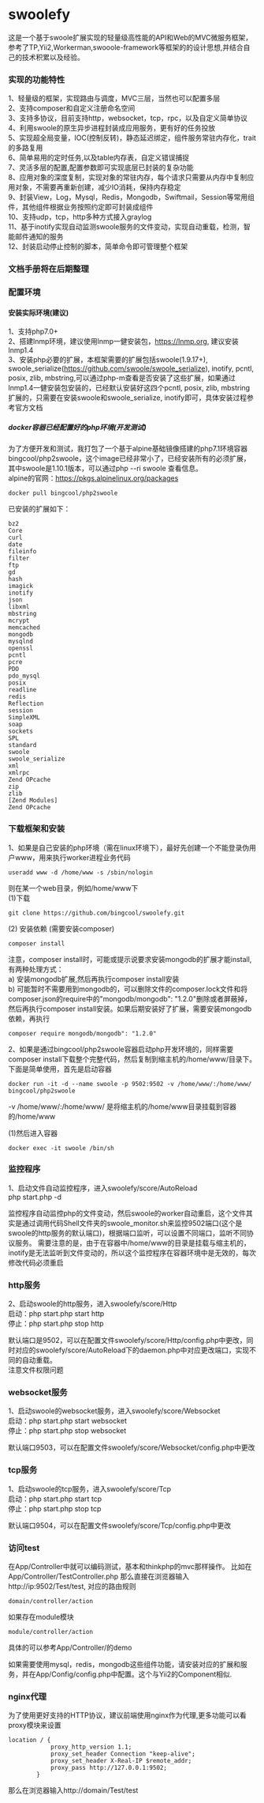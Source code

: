 # swoolefy
这是一个基于swoole扩展实现的轻量级高性能的API和Web的MVC微服务框架，参考了TP,Yii2,Workerman,swooole-framework等框架的的设计思想,并结合自己的技术积累以及经验。
### 实现的功能特性     
1、轻量级的框架，实现路由与调度，MVC三层，当然也可以配置多层     
2、支持composer和自定义注册命名空间      
3、支持多协议，目前支持http，websocket，tcp，rpc，以及自定义简单协议              
4、利用swoole的原生异步进程封装成应用服务，更有好的任务投放         
5、实现超全局变量，IOC(控制反转)，静态延迟绑定，组件服务常驻内存化，trait的多路复用     
6、简单易用的定时任务,以及table内存表，自定义错误捕捉       
7、灵活多层的配置,配置参数即可实现底层已封装的复杂功能          
8、应用对象的深度复制，实现对象的常驻内存，每个请求只需要从内存中复制应用对象，不需要再重新创建，减少IO消耗，保持内存稳定     
9、封装View，Log，Mysql，Redis，Mongodb，Swiftmail，Session等常用组件，其他组件根据业务按照约定即可封装成组件     
10、支持udp，tcp，http多种方式接入graylog    
11、基于inotify实现自动监测swoole服务的文件变动，实现自动重载，检测，智能邮件通知的服务      
12、封装启动停止控制的脚本，简单命令即可管理整个框架    

### 文档手册将在后期整理     

### 配置环境
#### 安装实际环境(建议)
1、支持php7.0+       
2、搭建lnmp环境，建议使用lnmp一健安装包，https://lnmp.org, 建议安装lnmp1.4     
3、安装php必要的扩展，本框架需要的扩展包括swoole(1.9.17+), swoole_serialize(https://github.com/swoole/swoole_serialize), inotify, pcntl, posix, zlib, mbstring,可以通过php-m查看是否安装了这些扩展，如果通过lnmp1.4一健安装包安装的，已经默认安装好这四个pcntl, posix, zlib, mbstring扩展的，只需要在安装swoole和swoole_serialize, inotify即可，具体安装过程参考官方文档
    
##### docker容器已经配置好的php环境(开发测试)
为了方便开发和测试，我打包了一个基于alpine基础镜像搭建的php7.1环境容器bingcool/php2swoole，这个image已经非常小了，已经安装所有的必须扩展，其中swoole是1.10.1版本，可以通过php --ri swoole 查看信息。     
alpine的官网：https://pkgs.alpinelinux.org/packages    

```
docker pull bingcool/php2swoole     
```
已安装的扩展如下：  
```
bz2    
Core    
curl   
date   
fileinfo    
filter    
ftp    
gd    
hash     
imagick    
inotify    
json   
libxml    
mbstring    
mcrypt  
memcached  
mongodb  
mysqlnd   
openssl  
pcntl  
pcre   
PDO   
pdo_mysql  
posix   
readline   
redis   
Reflection   
session   
SimpleXML   
soap    
sockets   
SPL    
standard    
swoole   
swoole_serialize    
xml    
xmlrpc   
Zend OPcache    
zip    
zlib    
[Zend Modules]     
Zend OPcache    
```

### 下载框架和安装
1、如果是自己安装的php环境（需在linux环境下），最好先创建一个不能登录伪用户www，用来执行worker进程业务代码      
```
useradd www -d /home/www -s /sbin/nologin
```
则在某一个web目录，例如/home/www下                     
(1)下载   
```
git clone https://github.com/bingcool/swoolefy.git  
```

(2) 安装依赖 (需要安装composer)
```
composer install  
```

注意，composer install时，可能或提示说要求安装mongodb的扩展才能install,有两种处理方式：     
a) 安装mongodb扩展,然后再执行composer install安装      
b) 可能暂时不需要用到mongodb的，可以删除文件的composer.lock文件和将composer.json的require中的"mongodb/mongodb": "1.2.0"删除或者屏蔽掉，然后再执行composer install安装。如果后期安装好了扩展，需要安装mongodb依赖，再执行   
```
composer require mongodb/mongodb": "1.2.0"
```
   
2、如果是通过bingcool/php2swoole容器启动php开发环境的，同样需要composer install下载整个完整代码，然后复制到缩主机的/home/www/目录下。   下面是简单使用，首先是启动容器      
```   
docker run -it -d --name swoole -p 9502:9502 -v /home/www/:/home/www/ bingcool/php2swoole   
```
-v /home/www/:/home/www/ 是将缩主机的/home/www目录挂载到容器的/home/www  

(1)然后进入容器  
```
docker exec -it swoole /bin/sh
```

### 监控程序   
1、启动文件自动监控程序，进入swoolefy/score/AutoReload     
php  start.php -d  

监控程序自动监控php的文件变动，然后swoole的worker自动重启，这个文件其实是通过调用代码Shell文件夹的swoole_monitor.sh来监控9502端口(这个是swoole的http服务的默认端口)，根据端口监听，可以设置不同端口，监听不同协议服务。  需要注意的是，由于在容器中/home/www的目录是挂载与缩主机的，inotify是无法监听到文件变动的，所以这个监控程序在容器环境中是无效的，每次修改代码必须重启      

### http服务   
2、启动swoole的http服务，进入swoolefy/score/Http       
启动：php start.php start http          
停止：php start.php stop http              

默认端口是9502，可以在配置文件swoolefy/score/Http/config.php中更改，同时对应的swoolefy/score/AutoReload下的daemon.php中对应更改端口，实现不同的自动重载。  
注意文件权限问题

### websocket服务    
1、启动swoole的websocket服务，进入swoolefy/score/Websocket    
启动：php start.php start websocket        
停止：php start.php stop websocket      

默认端口9503，可以在配置文件swoolefy/score/Websocket/config.php中更改     

### tcp服务   
1、启动swoole的tcp服务，进入swoolefy/score/Tcp         
启动：php start.php start tcp    
停止：php start.php stop tcp

默认端口9504，可以在配置文件swoolefy/score/Tcp/config.php中更改  

### 访问test     
在App/Controller中就可以编码测试，基本和thinkphp的mvc那样操作。
比如在App/Controller/TestController.php
那么直接在浏览器输入http://ip:9502/Test/test, 对应的路由规则
```
domain/controller/action 
```
   
如果存在module模块      
```
module/controller/action
```
具体的可以参考App/Controller/的demo

如果需要使用mysql，redis，mongodb这些组件功能，请安装对应的扩展和服务，并在App/Config/config.php中配置。这个与Yii2的Component相似.

### nginx代理      
为了使用更好支持的HTTP协议，建议前端使用nginx作为代理,更多功能可以看proxy模块来设置   
```
location / {
            proxy_http_version 1.1;
            proxy_set_header Connection "keep-alive";
            proxy_set_header X-Real-IP $remote_addr;
            proxy_pass http://127.0.0.1:9502;
        }
```

那么在浏览器输入http://domain/Test/test     


